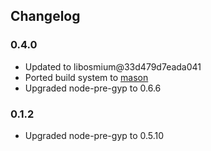 ## Changelog

### 0.4.0

 - Updated to libosmium@33d479d7eada041
 - Ported build system to [mason](https://github.com/mapbox/mason)
 - Upgraded node-pre-gyp to 0.6.6

### 0.1.2

 - Upgraded node-pre-gyp to 0.5.10


